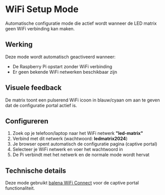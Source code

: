 # WiFi Setup Mode

Automatische configuratie mode die actief wordt wanneer de LED matrix geen WiFi verbinding kan maken.

## Werking

Deze mode wordt automatisch geactiveerd wanneer:
- De Raspberry Pi opstart zonder WiFi verbinding
- Er geen bekende WiFi netwerken beschikbaar zijn

## Visuele feedback

De matrix toont een pulserend WiFi icoon in blauw/cyaan om aan te geven dat de configuratie portal actief is.

## Configureren

1. Zoek op je telefoon/laptop naar het WiFi netwerk **"led-matrix"**
2. Verbind met dit netwerk (wachtwoord: **ledmatrix2024**)
3. Je browser opent automatisch de configuratie pagina (captive portal)
4. Selecteer je WiFi netwerk en voer het wachtwoord in
5. De Pi verbindt met het netwerk en de normale mode wordt hervat

## Technische details

Deze mode gebruikt [balena WiFi Connect](https://github.com/balena-os/wifi-connect) voor de captive portal functionaliteit.

